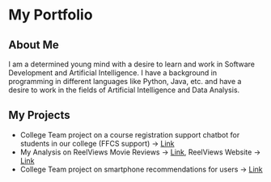 # My Portfolio

## About Me

I am a determined young mind with a desire to learn and work in Software Development and Artificial Intelligence. I have a background in programming in different languages like Python, Java, etc. and have a desire to work in the fields of Artificial Intelligence and Data Analysis.

## My Projects
* College Team project on a course registration support chatbot for students in our college (FFCS support) -> [Link](https://github.com/saviosajanm/FFCS-Chatbot)
* My Analysis on ReelViews Movie Reviews -> [Link](https://github.com/saviosajanm/My_Portfolio/blob/main/analysis-on-reelview-reviews-author-savio-sajan.ipynb), ReelViews Website -> [Link](https://www.reelviews.net/)
* College Team project on smartphone recommendations for users -> [Link](https://github.com/saviosajanm/SmartphoneRecommendation/tree/main)

